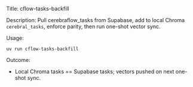 Title: cflow-tasks-backfill

Description: Pull cerebraflow_tasks from Supabase, add to local Chroma `cerebral_tasks`, enforce parity, then run one-shot vector sync.

Usage:

```
uv run cflow-tasks-backfill
```

Outcome:
- Local Chroma tasks == Supabase tasks; vectors pushed on next one-shot sync.

